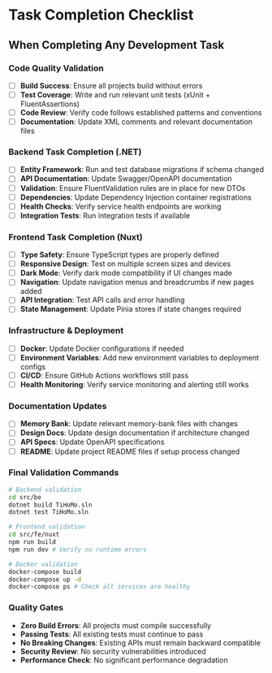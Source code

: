 # Task Completion Checklist

## When Completing Any Development Task

### Code Quality Validation
- [ ] **Build Success**: Ensure all projects build without errors
- [ ] **Test Coverage**: Write and run relevant unit tests (xUnit + FluentAssertions)
- [ ] **Code Review**: Verify code follows established patterns and conventions
- [ ] **Documentation**: Update XML comments and relevant documentation files

### Backend Task Completion (.NET)
- [ ] **Entity Framework**: Run and test database migrations if schema changed
- [ ] **API Documentation**: Update Swagger/OpenAPI documentation
- [ ] **Validation**: Ensure FluentValidation rules are in place for new DTOs
- [ ] **Dependencies**: Update Dependency Injection container registrations
- [ ] **Health Checks**: Verify service health endpoints are working
- [ ] **Integration Tests**: Run integration tests if available

### Frontend Task Completion (Nuxt)
- [ ] **Type Safety**: Ensure TypeScript types are properly defined
- [ ] **Responsive Design**: Test on multiple screen sizes and devices
- [ ] **Dark Mode**: Verify dark mode compatibility if UI changes made
- [ ] **Navigation**: Update navigation menus and breadcrumbs if new pages added
- [ ] **API Integration**: Test API calls and error handling
- [ ] **State Management**: Update Pinia stores if state changes required

### Infrastructure & Deployment
- [ ] **Docker**: Update Docker configurations if needed
- [ ] **Environment Variables**: Add new environment variables to deployment configs
- [ ] **CI/CD**: Ensure GitHub Actions workflows still pass
- [ ] **Health Monitoring**: Verify service monitoring and alerting still works

### Documentation Updates
- [ ] **Memory Bank**: Update relevant memory-bank files with changes
- [ ] **Design Docs**: Update design documentation if architecture changed
- [ ] **API Specs**: Update OpenAPI specifications
- [ ] **README**: Update project README files if setup process changed

### Final Validation Commands
```bash
# Backend validation
cd src/be
dotnet build TiHoMo.sln
dotnet test TiHoMo.sln

# Frontend validation  
cd src/fe/nuxt
npm run build
npm run dev # Verify no runtime errors

# Docker validation
docker-compose build
docker-compose up -d
docker-compose ps # Check all services are healthy
```

### Quality Gates
- **Zero Build Errors**: All projects must compile successfully
- **Passing Tests**: All existing tests must continue to pass
- **No Breaking Changes**: Existing APIs must remain backward compatible
- **Security Review**: No security vulnerabilities introduced
- **Performance Check**: No significant performance degradation